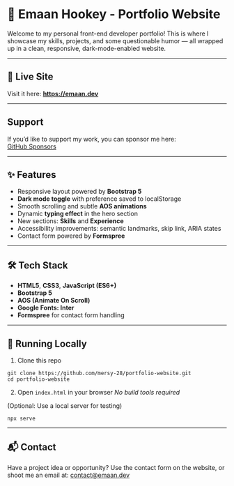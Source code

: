 # 📁 Emaan Hookey - Portfolio Website

Welcome to my personal front-end developer portfolio! This is where I showcase my skills, projects, and some questionable humor — all wrapped up in a clean, responsive, dark-mode-enabled website.

---

## 🚀 Live Site

Visit it here:
**https://emaan.dev**

---

## Support

If you’d like to support my work, you can sponsor me here:  
[GitHub Sponsors](https://github.com/sponsors/mersy-28)

---

## ✨ Features

- Responsive layout powered by **Bootstrap 5**
- **Dark mode toggle** with preference saved to localStorage
- Smooth scrolling and subtle **AOS animations**
- Dynamic **typing effect** in the hero section
- New sections: **Skills** and **Experience**
- Accessibility improvements: semantic landmarks, skip link, ARIA states
- Contact form powered by **Formspree**

---

## 🛠 Tech Stack

- **HTML5**, **CSS3**, **JavaScript (ES6+)**
- **Bootstrap 5**
- **AOS (Animate On Scroll)**
- **Google Fonts: Inter**
- **Formspree** for contact form handling

---

## 🧪 Running Locally

1. Clone this repo
```
git clone https://github.com/mersy-28/portfolio-website.git
cd portfolio-website
```

2. Open `index.html` in your browser
_No build tools required_

(Optional: Use a local server for testing)

```
npx serve
```

---

## 📬 Contact

Have a project idea or opportunity?
Use the contact form on the website, or shoot me an email at: [contact@emaan.dev](mailto:contact@emaan.dev)
